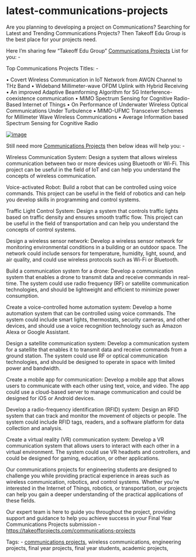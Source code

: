 # latest-communications-projects
Are you planning to developing a project on Communications? Searching for Latest and Trending Communications Projects? Then Takeoff Edu Group is the best place for your projects need.

Here I’m sharing few “Takeoff Edu Group” [Communications Projects](https://takeoffprojects.com/communications-projects) List for you: -

Top Communications Projects Titles: -

•	Covert Wireless Communication in IoT Network from AWGN Channel to THz Band
•	Wideband Millimeter-wave OFDM Uplink with Hybrid Receiving
•	An improved Adaptive Beamforming Algorithm for 5G Interference-coexistence communication
•	MIMO Spectrum Sensing for Cognitive Radio-Based Internet of Things
•	On Performance of Underwater Wireless Optical Communications Under Turbulence
•	MIMO-UFMC Transceiver Schemes for Millimeter Wave Wireless Communications
•	Average Information based Spectrum Sensing for Cognitive Radio

[![image](https://user-images.githubusercontent.com/122364815/233981428-a07ab41e-0c63-4c47-9fee-fe574566ab89.png)](https://takeoffprojects.com/communications-projects)

Still need more [Communications Projects](https://takeoffprojects.com/communications-projects) then below ideas will help you: -

Wireless Communication System: Design a system that allows wireless communication between two or more devices using Bluetooth or Wi-Fi. This project can be useful in the field of IoT and can help you understand the concepts of wireless communication.

Voice-activated Robot: Build a robot that can be controlled using voice commands. This project can be useful in the field of robotics and can help you develop skills in programming and control systems.

Traffic Light Control System: Design a system that controls traffic lights based on traffic density and ensures smooth traffic flow. This project can be useful in the field of transportation and can help you understand the concepts of control systems.

Design a wireless sensor network: Develop a wireless sensor network for monitoring environmental conditions in a building or an outdoor space. The network could include sensors for temperature, humidity, light, sound, and air quality, and could use wireless protocols such as Wi-Fi or Bluetooth.

Build a communication system for a drone: Develop a communication system that enables a drone to transmit data and receive commands in real-time. The system could use radio frequency (RF) or satellite communication technologies, and should be lightweight and efficient to minimize power consumption.

Create a voice-controlled home automation system: Develop a home automation system that can be controlled using voice commands. The system could include smart lights, thermostats, security cameras, and other devices, and should use a voice recognition technology such as Amazon Alexa or Google Assistant.

Design a satellite communication system: Develop a communication system for a satellite that enables it to transmit data and receive commands from a ground station. The system could use RF or optical communication technologies, and should be designed to operate in space with limited power and bandwidth.

Create a mobile app for communication: Develop a mobile app that allows users to communicate with each other using text, voice, and video. The app could use a cloud-based server to manage communication and could be designed for iOS or Android devices.

Develop a radio-frequency identification (RFID) system: Design an RFID system that can track and monitor the movement of objects or people. The system could include RFID tags, readers, and a software platform for data collection and analysis.

Create a virtual reality (VR) communication system: Develop a VR communication system that allows users to interact with each other in a virtual environment. The system could use VR headsets and controllers, and could be designed for gaming, education, or other applications.

Our communications projects for engineering students are designed to challenge you while providing practical experience in areas such as wireless communication, robotics, and control systems. Whether you're interested in the Internet of Things, robotics, or transportation, our projects can help you gain a deeper understanding of the practical applications of these fields.

Our expert team is here to guide you throughout the project, providing support and guidance to help you achieve success in your Final Year Communications Projects submission - https://takeoffprojects.com/communications-projects

Tags: - [communications projects](https://takeoffprojects.com/communications-projects), wireless communications, engineering projects, final year projects, final year students, academic projects,
